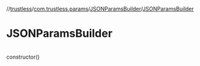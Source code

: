 //[trustless](../../../index.md)/[com.trustless.params](../index.md)/[JSONParamsBuilder](index.md)/[JSONParamsBuilder](-j-s-o-n-params-builder.md)

# JSONParamsBuilder

\
constructor()
